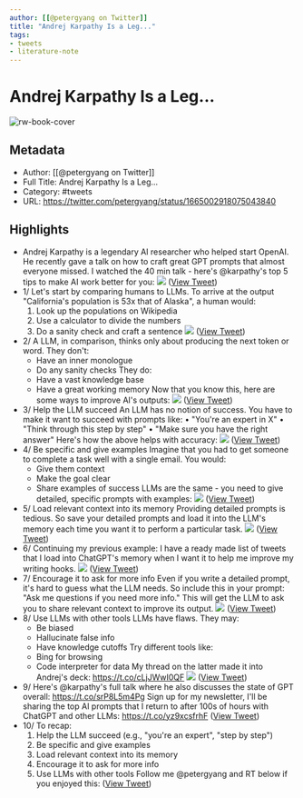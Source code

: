 ```yaml
---
author: [[@petergyang on Twitter]]
title: "Andrej Karpathy Is a Leg..."
tags: 
- tweets
- literature-note
---
```

# Andrej Karpathy Is a Leg...

![rw-book-cover](https://pbs.twimg.com/profile_images/1454103621516206083/_klMwpkk.jpg)

## Metadata
- Author: [[@petergyang on Twitter]]
- Full Title: Andrej Karpathy Is a Leg...
- Category: #tweets
- URL: https://twitter.com/petergyang/status/1665002918075043840

## Highlights
- Andrej Karpathy is a legendary AI researcher who helped start OpenAI.
  He recently gave a talk on how to craft great GPT prompts that almost everyone missed.
  I watched the 40 min talk - here's @karpathy's top 5 tips to make AI work better for you: 
  ![](https://pbs.twimg.com/media/FxtHU5raUAA-2ZR.jpg) ([View Tweet](https://twitter.com/petergyang/status/1665002918075043840))
- 1/ Let's start by comparing humans to LLMs.
  To arrive at the output "California's population is 53x that of Alaska", a human would:
  1. Look up the populations on Wikipedia
  2. Use a calculator to divide the numbers
  3. Do a sanity check and craft a sentence 
  ![](https://pbs.twimg.com/media/FxtHVaLagAcybU_.jpg) ([View Tweet](https://twitter.com/petergyang/status/1665002925800951809))
- 2/ A LLM, in comparison, thinks only about producing the next token or word.
  They don't:
  - Have an inner monologue
  - Do any sanity checks
  They do:
  - Have a vast knowledge base
  - Have a great working memory
  Now that you know this, here are some ways to improve AI's outputs: 
  ![](https://pbs.twimg.com/media/FxtHV2qakAAl1R4.jpg) ([View Tweet](https://twitter.com/petergyang/status/1665002934923579393))
- 3/ Help the LLM succeed
  An LLM has no notion of success. You have to make it want to succeed with prompts like:
  • "You're an expert in X"
  • "Think through this step by step"
  • "Make sure you have the right answer"
  Here's how the above helps with accuracy: 
  ![](https://pbs.twimg.com/media/FxtHWYpaMAAKzlk.jpg) ([View Tweet](https://twitter.com/petergyang/status/1665002943307980800))
- 4/ Be specific and give examples
  Imagine that you had to get someone to complete a task well with a single email.
  You would:
  - Give them context
  - Make the goal clear
  - Share examples of success
  LLMs are the same - you need to give detailed, specific prompts with examples: 
  ![](https://pbs.twimg.com/media/FxtHW2PaQAgBluT.png) ([View Tweet](https://twitter.com/petergyang/status/1665002951033913344))
- 5/ Load relevant context into its memory
  Providing detailed prompts is tedious.
  So save your detailed prompts and load it into the LLM's memory each time you want it to perform a particular task. 
  ![](https://pbs.twimg.com/media/FxtHXSmaQAAVZum.jpg) ([View Tweet](https://twitter.com/petergyang/status/1665002958373912577))
- 6/ Continuing my previous example:
  I have a ready made list of tweets that I load into ChatGPT's memory when I want it to help me improve my writing hooks. 
  ![](https://pbs.twimg.com/media/FxtHXw5aQAAOzei.png) ([View Tweet](https://twitter.com/petergyang/status/1665002967660122112))
- 7/ Encourage it to ask for more info
  Even if you write a detailed prompt, it's hard to guess what the LLM needs.
  So include this in your prompt:
  "Ask me questions if you need more info."
  This will get the LLM to ask you to share relevant context to improve its output. 
  ![](https://pbs.twimg.com/media/FxtHYSuaMAAytsl.png) ([View Tweet](https://twitter.com/petergyang/status/1665002974874304513))
- 8/ Use LLMs with other tools
  LLMs have flaws. They may:
  - Be biased
  - Hallucinate false info
  - Have knowledge cutoffs
  Try different tools like:
  - Bing for browsing
  - Code interpreter for data
  My thread on the latter made it into Andrej's deck: https://t.co/cLjJWwI0QF 
  ![](https://pbs.twimg.com/media/FxtHYrYacAI-1la.jpg) ([View Tweet](https://twitter.com/petergyang/status/1665002983606870023))
- 9/ Here's @karpathy's full talk where he also discusses the state of GPT overall:
  https://t.co/srP8L5m4Pg
  Sign up for my newsletter, I'll be sharing the top AI prompts that I return to after 100s of hours with ChatGPT and other LLMs:
  https://t.co/yz9xcsfrhF ([View Tweet](https://twitter.com/petergyang/status/1665002986920382464))
- 10/ To recap:
  1. Help the LLM succeed (e.g., "you're an expert", "step by step")
  2. Be specific and give examples
  3. Load relevant context into its memory
  4. Encourage it to ask for more info
  5. Use LLMs with other tools
  Follow me @petergyang and RT below if you enjoyed this: ([View Tweet](https://twitter.com/petergyang/status/1665002989722148864))
